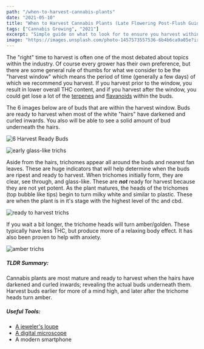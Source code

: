 ```yaml
---
path: "/when-to-harvest-cannabis-plants"
date: "2021-05-10"
title: "When to Harvest Cannabis Plants (Late Flowering Post-Flush Guide)"
tags: ["Cannabis Growing", "2021"]
excerpt: "Simple guide on what to look for to ensure you harvest within the ideal flowering window."
image: "https://images.unsplash.com/photo-1457573557536-6b4b6ca9a05e?ixid=MnwxMjA3fDB8MHxwaG90by1wYWdlfHx8fGVufDB8fHx8&ixlib=rb-1.2.1&auto=format&fit=crop&w=1050&q=80"
---
```


The "right" time to harvest is often one of the most debated about topics within the industry. Of course every grower has their own preference, but there are some general rule of thumbs for what we consider to be the "harvest window" which means the period of time (generally a few days) of which we recommend you harvest. If you harvest prior to the window, you result in lower overall THC content, and if you harvest after the window, you could get lose a lot of the [terpenes](https://www.leafly.com/news/cannabis-101/terpenes-the-flavors-of-cannabis-aromatherapy) and [flavanoids](https://www.ncbi.nlm.nih.gov/pmc/articles/PMC5465813/) within the buds.

The 6 images below are of buds that are within the harvest window. Buds are ready to harvest when most of the white "hairs" have darkened and curled inwards. You also will be able to see a solid amount of bud underneath the hairs.

![6 Harvest Ready Buds](https://www.growweedeasy.com/wp-content/uploads/2020/03/6-different-cannabis-strains-1024x1024.jpg)

![early glass-like trichs](https://www.growweedeasy.com/wp-content/uploads/2016/08/trichomes-not-ready-still-clear2-sm.jpg)

Aside from the hairs, trichomes appear all around the buds and nearest fan leaves. These are huge indicators that will help determine when the buds are ripest and ready to harvest. When trichomes initially form, they are clear, see through, and glass-like. These are **_not_** ready for harvest because they are not yet potent. As the plant matures, the heads of the trichomes (top bubble like tips) begin to turn milky white and similar to plastic. These are when the plant is in it's stage with the highest level of thc and cbd.

![ready to harvest trichs](https://www.growweedeasy.com/wp-content/uploads/2019/11/thc-bomb-trichomes-closeup.jpg)

If you wait a bit longer, the trichome heads will turn amber/golden. These typically have less THC, but produce more of a relaxing body effect. It has also been proven to help with anxiety.

![amber trichs](https://www.growweedeasy.com/wp-content/uploads/2016/08/example-of-many-amber-trichomes-sm.jpg)

##### TLDR Summary:

Cannabis plants are most mature and ready to harvest when the hairs have darkened and curled inwards; revealing the actual buds underneath them. Harvest buds earlier for more of a mind high, and later after the trichome heads turn amber.

##### Useful Tools:

- [A jeweler's loupe](https://www.amazon.com/JARLINK-Illuminated-Jewelers-Magnifier-Magnifiers/dp/B07QMMJ41M/ref=sr_1_1_sspa?dchild=1&keywords=jeweler%27s+loupe&qid=1620680674&sr=8-1-spons&psc=1&spLa=ZW5jcnlwdGVkUXVhbGlmaWVyPUFJVjJWOU1aMUxUM1EmZW5jcnlwdGVkSWQ9QTA0MDEyMjUzQldHUjNONFBIWDlBJmVuY3J5cHRlZEFkSWQ9QTAyMjU4NDUyRTBQMFIxWDVCNEZPJndpZGdldE5hbWU9c3BfYXRmJmFjdGlvbj1jbGlja1JlZGlyZWN0JmRvTm90TG9nQ2xpY2s9dHJ1ZQ==)
- [A digital microscope](https://www.amazon.com/Microscope-Magnification-Inspection-Compatible-Smartphone/dp/B07PVMRZQH/ref=sr_1_1_sspa?dchild=1&keywords=phone+microscope&qid=1620680721&sr=8-1-spons&psc=1&smid=A2TOGOVU6C73Z&spLa=ZW5jcnlwdGVkUXVhbGlmaWVyPUE2RDdBWVBTVEs2UTImZW5jcnlwdGVkSWQ9QTA1NTg1OTNBVkszWDJSQTBHMVcmZW5jcnlwdGVkQWRJZD1BMDI5NTM2NTFTRDdKRzNKRk1aUjUmd2lkZ2V0TmFtZT1zcF9hdGYmYWN0aW9uPWNsaWNrUmVkaXJlY3QmZG9Ob3RMb2dDbGljaz10cnVl)
- A modern smartphone